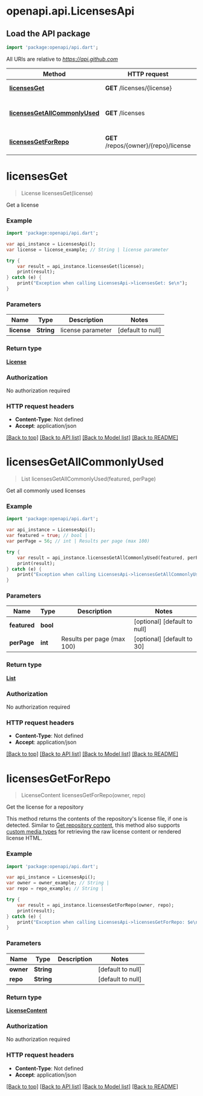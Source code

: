 # openapi.api.LicensesApi

## Load the API package
```dart
import 'package:openapi/api.dart';
```

All URIs are relative to *https://api.github.com*

Method | HTTP request | Description
------------- | ------------- | -------------
[**licensesGet**](LicensesApi.md#licensesGet) | **GET** /licenses/{license} | Get a license
[**licensesGetAllCommonlyUsed**](LicensesApi.md#licensesGetAllCommonlyUsed) | **GET** /licenses | Get all commonly used licenses
[**licensesGetForRepo**](LicensesApi.md#licensesGetForRepo) | **GET** /repos/{owner}/{repo}/license | Get the license for a repository


# **licensesGet**
> License licensesGet(license)

Get a license

### Example 
```dart
import 'package:openapi/api.dart';

var api_instance = LicensesApi();
var license = license_example; // String | license parameter

try { 
    var result = api_instance.licensesGet(license);
    print(result);
} catch (e) {
    print("Exception when calling LicensesApi->licensesGet: $e\n");
}
```

### Parameters

Name | Type | Description  | Notes
------------- | ------------- | ------------- | -------------
 **license** | **String**| license parameter | [default to null]

### Return type

[**License**](License.md)

### Authorization

No authorization required

### HTTP request headers

 - **Content-Type**: Not defined
 - **Accept**: application/json

[[Back to top]](#) [[Back to API list]](../README.md#documentation-for-api-endpoints) [[Back to Model list]](../README.md#documentation-for-models) [[Back to README]](../README.md)

# **licensesGetAllCommonlyUsed**
> List<LicenseSimple> licensesGetAllCommonlyUsed(featured, perPage)

Get all commonly used licenses

### Example 
```dart
import 'package:openapi/api.dart';

var api_instance = LicensesApi();
var featured = true; // bool | 
var perPage = 56; // int | Results per page (max 100)

try { 
    var result = api_instance.licensesGetAllCommonlyUsed(featured, perPage);
    print(result);
} catch (e) {
    print("Exception when calling LicensesApi->licensesGetAllCommonlyUsed: $e\n");
}
```

### Parameters

Name | Type | Description  | Notes
------------- | ------------- | ------------- | -------------
 **featured** | **bool**|  | [optional] [default to null]
 **perPage** | **int**| Results per page (max 100) | [optional] [default to 30]

### Return type

[**List<LicenseSimple>**](LicenseSimple.md)

### Authorization

No authorization required

### HTTP request headers

 - **Content-Type**: Not defined
 - **Accept**: application/json

[[Back to top]](#) [[Back to API list]](../README.md#documentation-for-api-endpoints) [[Back to Model list]](../README.md#documentation-for-models) [[Back to README]](../README.md)

# **licensesGetForRepo**
> LicenseContent licensesGetForRepo(owner, repo)

Get the license for a repository

This method returns the contents of the repository's license file, if one is detected.  Similar to [Get repository content](https://developer.github.com/v3/repos/contents/#get-repository-content), this method also supports [custom media types](https://developer.github.com/v3/repos/contents/#custom-media-types) for retrieving the raw license content or rendered license HTML.

### Example 
```dart
import 'package:openapi/api.dart';

var api_instance = LicensesApi();
var owner = owner_example; // String | 
var repo = repo_example; // String | 

try { 
    var result = api_instance.licensesGetForRepo(owner, repo);
    print(result);
} catch (e) {
    print("Exception when calling LicensesApi->licensesGetForRepo: $e\n");
}
```

### Parameters

Name | Type | Description  | Notes
------------- | ------------- | ------------- | -------------
 **owner** | **String**|  | [default to null]
 **repo** | **String**|  | [default to null]

### Return type

[**LicenseContent**](LicenseContent.md)

### Authorization

No authorization required

### HTTP request headers

 - **Content-Type**: Not defined
 - **Accept**: application/json

[[Back to top]](#) [[Back to API list]](../README.md#documentation-for-api-endpoints) [[Back to Model list]](../README.md#documentation-for-models) [[Back to README]](../README.md)

